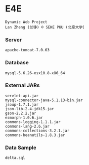 # E4E
	Dynamic Web Project
	Lan Zheng (兰铮) © SEKE PKU (北京大学)

### Server
	apache-tomcat-7.0.63

### Database
	mysql-5.6.26-osx10.8-x86_64

### External JARs
	servlet-api.jar
	mysql-connector-java-5.1.13-bin.jar
	jsoup-1.7.1.jar
	json-lib-2.4-jdk15.jar
	gson-2.2.2.jar
	ezmorph-1.0.6.jar
	commons-logging-1.1.1.jar
	commons-lang-2.6.jar
	commons-collections-3.2.1.jar
	commons-beanutils-1.8.3.jar

### Data Sample
	delta.sql
